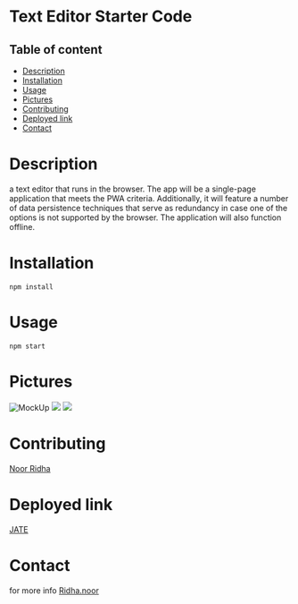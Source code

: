 # Text Editor Starter Code

## Table of content
- [Description](#description)
- [Installation](#installation)
- [Usage](#usage)
- [Pictures](#pictures)
- [Contributing](#contributing)
- [Deployed link](#Deployedlink)
- [Contact](#contact)

# Description
a text editor that runs in the browser. The app will be a single-page application that meets the PWA criteria. Additionally, it will feature a number of data persistence techniques that serve as redundancy in case one of the options is not supported by the browser. The application will also function offline.



# Installation
`npm install`


# Usage
`npm start`

# Pictures
![MockUp](./Develop/Assets/Screen%20Shot%200.png)
![  ](./Develop/Assets/Screen%20Shot%201.png)
![  ](./Develop/Assets/Screen%20Shot%202.png)

# Contributing
[Noor Ridha](https://github.com/Nridha0)

# Deployed link
[JATE](https://text-editor-paw.herokuapp.com/)

# Contact
for more info [Ridha.noor](ridha.noor@yahoo.com)
